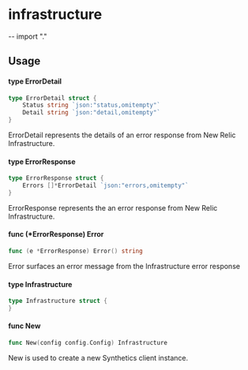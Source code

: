 # infrastructure
--
    import "."


## Usage

#### type ErrorDetail

```go
type ErrorDetail struct {
	Status string `json:"status,omitempty"`
	Detail string `json:"detail,omitempty"`
}
```

ErrorDetail represents the details of an error response from New Relic
Infrastructure.

#### type ErrorResponse

```go
type ErrorResponse struct {
	Errors []*ErrorDetail `json:"errors,omitempty"`
}
```

ErrorResponse represents the an error response from New Relic Infrastructure.

#### func (*ErrorResponse) Error

```go
func (e *ErrorResponse) Error() string
```
Error surfaces an error message from the Infrastructure error response

#### type Infrastructure

```go
type Infrastructure struct {
}
```


#### func  New

```go
func New(config config.Config) Infrastructure
```
New is used to create a new Synthetics client instance.
